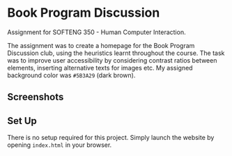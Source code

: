 # Book Program Discussion

Assignment for SOFTENG 350 - Human Computer Interaction.

The assignment was to create a homepage for the Book Program Discussion club, using the heuristics learnt throughout the course. The task was to improve user accessibility by considering contrast ratios between elements, inserting alternative texts for images etc. My assigned background color was ```#5B3A29``` (dark brown).

## Screenshots

## Set Up

There is no setup required for this project. Simply launch the website by opening ```index.html``` in your browser.
